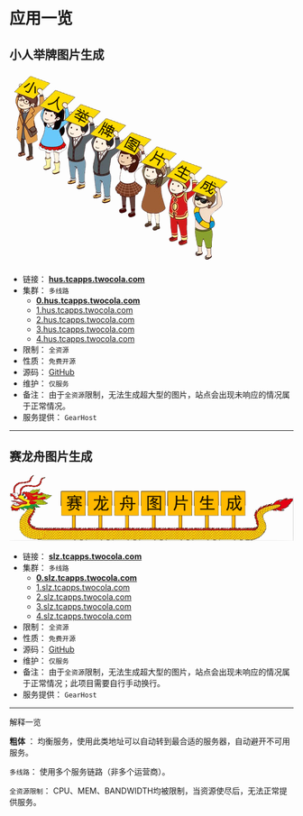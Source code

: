 # 应用一览

## 小人举牌图片生成

![欢迎使用小人举牌](./imgs/hus-welcome.png)

- 链接： [**hus.tcapps.twocola.com**](http://hus.tcapps.twocola.com)
- 集群： `多线路`
  - [**0.hus.tcapps.twocola.com**](http://0.hus.tcapps.twocola.com)
  - [1.hus.tcapps.twocola.com](http://1.hus.tcapps.twocola.com)
  - [2.hus.tcapps.twocola.com](http://2.hus.tcapps.twocola.com)
  - [3.hus.tcapps.twocola.com](http://3.hus.tcapps.twocola.com)
  - [4.hus.tcapps.twocola.com](http://4.hus.tcapps.twocola.com)
- 限制： `全资源`
- 性质： `免费开源`
- 源码： [GitHub](https://github.com/jokin1999/HoldUpSign)
- 维护： `仅服务`
- 备注： 由于`全资源`限制，无法生成超大型的图片，站点会出现未响应的情况属于正常情况。
- 服务提供： `GearHost`

---

## 赛龙舟图片生成

![欢迎使用小人举牌](./imgs/dragon-welcome.png)

- 链接： [**slz.tcapps.twocola.com**](http://slz.tcapps.twocola.com)
- 集群： `多线路`
  - [**0.slz.tcapps.twocola.com**](http://0.slz.tcapps.twocola.com)
  - [1.slz.tcapps.twocola.com](http://1.slz.tcapps.twocola.com)
  - [2.slz.tcapps.twocola.com](http://2.slz.tcapps.twocola.com)
  - [3.slz.tcapps.twocola.com](http://3.slz.tcapps.twocola.com)
  - [4.slz.tcapps.twocola.com](http://4.slz.tcapps.twocola.com)
- 限制： `全资源`
- 性质： `免费开源`
- 源码： [GitHub](https://github.com/jokin1999/HoldUpSign)
- 维护： `仅服务`
- 备注： 由于`全资源`限制，无法生成超大型的图片，站点会出现未响应的情况属于正常情况；此项目需要自行手动换行。
- 服务提供： `GearHost`

---

解释一览

**粗体** ： 均衡服务，使用此类地址可以自动转到最合适的服务器，自动避开不可用服务。

`多线路`： 使用多个服务链路（非多个运营商）。

`全资源限制`： CPU、MEM、BANDWIDTH均被限制，当资源使尽后，无法正常提供服务。
